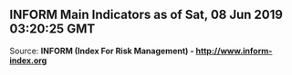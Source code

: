 ## INFORM Main Indicators as of Sat, 08 Jun 2019 03:20:25 GMT

Source: **INFORM (Index For Risk Management) - http://www.inform-index.org**